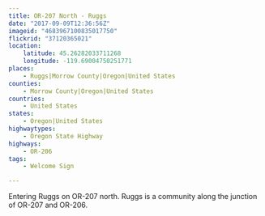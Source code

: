 ```yaml
---
title: OR-207 North - Ruggs
date: "2017-09-09T12:36:56Z"
imageid: "4683967100835017750"
flickrid: "37120365021"
location:
    latitude: 45.26282033711268
    longitude: -119.69004750251771
places:
    - Ruggs|Morrow County|Oregon|United States
counties:
    - Morrow County|Oregon|United States
countries:
    - United States
states:
    - Oregon|United States
highwaytypes:
    - Oregon State Highway
highways:
    - OR-206
tags:
    - Welcome Sign

---
```

Entering Ruggs on OR-207 north.  Ruggs is a community along the junction of OR-207 and OR-206.